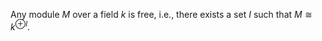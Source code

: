 Any module $M$ over a field $k$ is free, i.e., there exists a set $I$ such that $M \cong k^{\oplus I}$.
